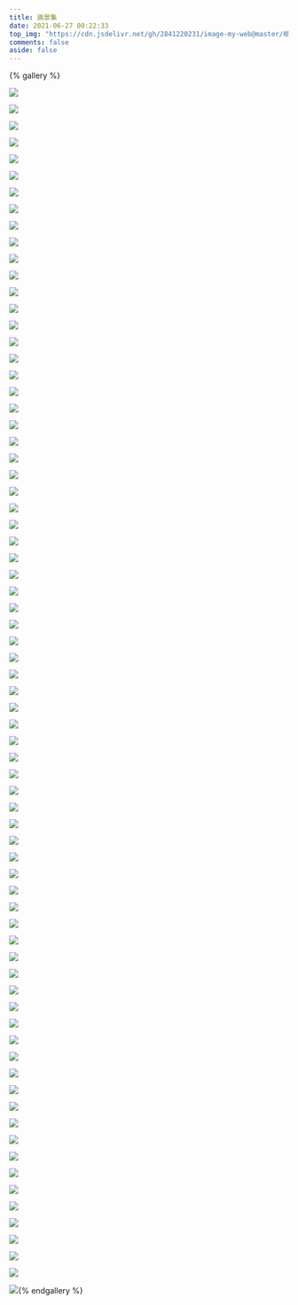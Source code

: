 ```yaml
---
title: 画景集
date: 2021-06-27 00:22:33
top_img: "https://cdn.jsdelivr.net/gh/2841220231/image-my-web@master/相册-画景/wallhaven-6odm66.png"
comments: false
aside: false
---
```


{% gallery %}

![](https://cdn.jsdelivr.net/gh/2841220231/image-my-web@master/相册-画景/wallhaven-9m88xk.jpg)

![](https://cdn.jsdelivr.net/gh/2841220231/image-my-web@master/相册-画景/wallhaven-433683.jpg)

![](https://cdn.jsdelivr.net/gh/2841220231/image-my-web@master/相册-画景/wallhaven-1kx1jw.jpg)

![](https://cdn.jsdelivr.net/gh/2841220231/image-my-web@master/相册-画景/wallhaven-rdoo3w.jpg)

![](https://cdn.jsdelivr.net/gh/2841220231/image-my-web@master/相册-画景/wallhaven-k71pgd.jpg)

![](https://cdn.jsdelivr.net/gh/2841220231/image-my-web@master/相册-画景/wallhaven-57kw88.jpg)

![](https://cdn.jsdelivr.net/gh/2841220231/image-my-web@master/相册-画景/wallhaven-9m8dd1.jpg)

![](https://cdn.jsdelivr.net/gh/2841220231/image-my-web@master/相册-画景/wallhaven-rdylew.jpg)

![](https://cdn.jsdelivr.net/gh/2841220231/image-my-web@master/相册-画景/wallhaven-289e3y.jpg)

![](https://cdn.jsdelivr.net/gh/2841220231/image-my-web@master/相册-画景/wallhaven-6o597x.jpg)

![](https://cdn.jsdelivr.net/gh/2841220231/image-my-web@master/相册-画景/wallhaven-k71e21.jpg)

![](https://cdn.jsdelivr.net/gh/2841220231/image-my-web@master/相册-画景/wallhaven-y8g9v7.jpg)

![](https://cdn.jsdelivr.net/gh/2841220231/image-my-web@master/相册-画景/wallhaven-dpe89m.jpg)

![](https://cdn.jsdelivr.net/gh/2841220231/image-my-web@master/相册-画景/wallhaven-o3llem.jpg)

![](https://cdn.jsdelivr.net/gh/2841220231/image-my-web@master/相册-画景/wallhaven-dpekkl.jpg)

![](https://cdn.jsdelivr.net/gh/2841220231/image-my-web@master/相册-画景/wallhaven-575168.jpg)

![](https://cdn.jsdelivr.net/gh/2841220231/image-my-web@master/相册-画景/wallhaven-rdodp7.jpg)

![](https://cdn.jsdelivr.net/gh/2841220231/image-my-web@master/相册-画景/wallhaven-g7q3ve.jpg)

![](https://cdn.jsdelivr.net/gh/2841220231/image-my-web@master/相册-画景/wallhaven-4d7kdm.jpg)

![](https://cdn.jsdelivr.net/gh/2841220231/image-my-web@master/相册-画景/wallhaven-lmvrd2.jpg)

![](https://cdn.jsdelivr.net/gh/2841220231/image-my-web@master/相册-画景/wallhaven-x87qyz.jpg)

![](https://cdn.jsdelivr.net/gh/2841220231/image-my-web@master/相册-画景/wallhaven-zmd83y.jpg)

![](https://cdn.jsdelivr.net/gh/2841220231/image-my-web@master/相册-画景/wallhaven-dpeexm.jpg)

![](https://cdn.jsdelivr.net/gh/2841220231/image-my-web@master/相册-画景/wallhaven-nmjkrk.jpg)

![](https://cdn.jsdelivr.net/gh/2841220231/image-my-web@master/相册-画景/wallhaven-g8p6me.jpg)

![](https://cdn.jsdelivr.net/gh/2841220231/image-my-web@master/相册-画景/wallhaven-ym88ex.jpg)

![](https://cdn.jsdelivr.net/gh/2841220231/image-my-web@master/相册-画景/wallhaven-4ym3r7.jpg)

![](https://cdn.jsdelivr.net/gh/2841220231/image-my-web@master/相册-画景/wallhaven-83o99j.jpg)

![](https://cdn.jsdelivr.net/gh/2841220231/image-my-web@master/相册-画景/wallhaven-x8zglv.jpg)

![](https://cdn.jsdelivr.net/gh/2841220231/image-my-web@master/相册-画景/wallhaven-4opkj7.jpg)

![](https://cdn.jsdelivr.net/gh/2841220231/image-my-web@master/相册-画景/wallhaven-n6ggol.jpg)

![](https://cdn.jsdelivr.net/gh/2841220231/image-my-web@master/相册-画景/wallhaven-72w3d9.jpg)

![](https://cdn.jsdelivr.net/gh/2841220231/image-my-web@master/相册-画景/wallhaven-eyvpgk.jpg)

![](https://cdn.jsdelivr.net/gh/2841220231/image-my-web@master/相册-画景/wallhaven-4odvo7.jpg)

![](https://cdn.jsdelivr.net/gh/2841220231/image-my-web@master/相册-画景/wallhaven-q2jq2d.jpg)

![](https://cdn.jsdelivr.net/gh/2841220231/image-my-web@master/相册-画景/wallhaven-nkq27n.jpg)

![](https://cdn.jsdelivr.net/gh/2841220231/image-my-web@master/相册-画景/wallhaven-m9wd81.jpg)

![](https://cdn.jsdelivr.net/gh/2841220231/image-my-web@master/相册-画景/wallhaven-v9o8o5.jpg)

![](https://cdn.jsdelivr.net/gh/2841220231/image-my-web@master/相册-画景/wallhaven-2899gx.jpg)

![](https://cdn.jsdelivr.net/gh/2841220231/image-my-web@master/相册-画景/wallhaven-z8qwev.jpg)

![](https://cdn.jsdelivr.net/gh/2841220231/image-my-web@master/相册-画景/wallhaven-v9yyxl.jpg)

![](https://cdn.jsdelivr.net/gh/2841220231/image-my-web@master/相册-画景/wallhaven-kw9wrm.jpg)

![](https://cdn.jsdelivr.net/gh/2841220231/image-my-web@master/相册-画景/wallhaven-nmzlwm.jpg)

![](https://cdn.jsdelivr.net/gh/2841220231/image-my-web@master/相册-画景/wallhaven-rdo9qj.jpg)

![](https://cdn.jsdelivr.net/gh/2841220231/image-my-web@master/相册-画景/wallhaven-x8jlxd.jpg)

![](https://cdn.jsdelivr.net/gh/2841220231/image-my-web@master/相册-画景/wallhaven-1kxvq1.jpg)

![](https://cdn.jsdelivr.net/gh/2841220231/image-my-web@master/相册-画景/wallhaven-z8o7py.jpg)

![](https://cdn.jsdelivr.net/gh/2841220231/image-my-web@master/相册-画景/wallhaven-8od32j.jpg)

![](https://cdn.jsdelivr.net/gh/2841220231/image-my-web@master/相册-画景/wallhaven-8odvgo.jpg)

![](https://cdn.jsdelivr.net/gh/2841220231/image-my-web@master/相册-画景/wallhaven-3zw16y.jpg)

![](https://cdn.jsdelivr.net/gh/2841220231/image-my-web@master/相册-画景/wallhaven-e7eg8o.jpg)

![](https://cdn.jsdelivr.net/gh/2841220231/image-my-web@master/相册-画景/wallhaven-pkjld3.jpg)

![](https://cdn.jsdelivr.net/gh/2841220231/image-my-web@master/相册-画景/wallhaven-x8joel.jpg)

![](https://cdn.jsdelivr.net/gh/2841220231/image-my-web@master/相册-画景/wallhaven-6odm66.png)

![](https://cdn.jsdelivr.net/gh/2841220231/image-my-web@master/相册-画景/wallhaven-96jl7d.jpg)

![](https://cdn.jsdelivr.net/gh/2841220231/image-my-web@master/相册-画景/wallhaven-pkj1o3.jpg)

![](https://cdn.jsdelivr.net/gh/2841220231/image-my-web@master/相册-画景/wallhaven-l3yp1q.jpg)

![](https://cdn.jsdelivr.net/gh/2841220231/image-my-web@master/相册-画景/wallhaven-dpk1qm.jpg)

![](https://cdn.jsdelivr.net/gh/2841220231/image-my-web@master/相册-画景/wallhaven-rdymzw.jpg)

![](https://cdn.jsdelivr.net/gh/2841220231/image-my-web@master/相册-画景/wallhaven-o31rk7.png)

![](https://cdn.jsdelivr.net/gh/2841220231/image-my-web@master/相册-画景/wallhaven-mplr21.png)

![](https://cdn.jsdelivr.net/gh/2841220231/image-my-web@master/相册-画景/wallhaven-g7qye7.jpg)

![](https://cdn.jsdelivr.net/gh/2841220231/image-my-web@master/相册-画景/wallhaven-r2eg9w.png)

![](https://cdn.jsdelivr.net/gh/2841220231/image-my-web@master/相册-画景/wallhaven-wqlop7.jpg)

![](https://cdn.jsdelivr.net/gh/2841220231/image-my-web@master/相册-画景/wallhaven-k7kwm6.jpg)

![](https://cdn.jsdelivr.net/gh/2841220231/image-my-web@master/相册-画景/wallhaven-wqllor.jpg)

![](https://cdn.jsdelivr.net/gh/2841220231/image-my-web@master/相册-画景/wallhaven-z8og1v.jpg)

![](https://cdn.jsdelivr.net/gh/2841220231/image-my-web@master/相册-画景/wallhaven-1kx37w.jpg)

![](https://cdn.jsdelivr.net/gh/2841220231/image-my-web@master/相册-画景/wallhaven-p8g59j.jpg)

![](https://cdn.jsdelivr.net/gh/2841220231/image-my-web@master/相册-画景/wallhaven-9m863w.jpg)

![](https://cdn.jsdelivr.net/gh/2841220231/image-my-web@master/相册-画景/wallhaven-dpeg9j.jpg)

![](https://cdn.jsdelivr.net/gh/2841220231/image-my-web@master/相册-画景/wallhaven-dpkq9g.jpg)

![](https://cdn.jsdelivr.net/gh/2841220231/image-my-web@master/相册-画景/wallhaven-8xxerj.png){% endgallery %}


